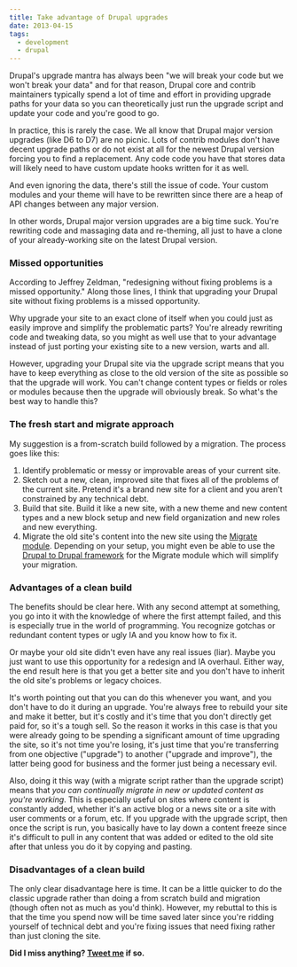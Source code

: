 ```yaml
---
title: Take advantage of Drupal upgrades
date: 2013-04-15
tags:
  - development
  - drupal
---
```


Drupal's upgrade mantra has always been "we will break your code but we won't break your data" and for that reason, Drupal core and contrib maintainers typically spend a lot of time and effort in providing upgrade paths for your data so you can theoretically just run the upgrade script and update your code and you're good to go.

In practice, this is rarely the case. We all know that Drupal major version upgrades (like D6 to D7) are no picnic. Lots of contrib modules don't have decent upgrade paths or do not exist at all for the newest Drupal version forcing you to find a replacement. Any code code you have that stores data will likely need to have custom update hooks written for it as well.

And even ignoring the data, there's still the issue of code. Your custom modules and your theme will have to be rewritten since there are a heap of API changes between any major version.

In other words, Drupal major version upgrades are a big time suck. You're rewriting code and massaging data and re-theming, all just to have a clone of your already-working site on the latest Drupal version.

### Missed opportunities

According to Jeffrey Zeldman, "redesigning without fixing problems is a missed opportunity." Along those lines, I think that upgrading your Drupal site without fixing problems is a missed opportunity.

Why upgrade your site to an exact clone of itself when you could just as easily improve and simplify the problematic parts? You're already rewriting code and tweaking data, so you might as well use that to your advantage instead of just porting your existing site to a new version, warts and all.

However, upgrading your Drupal site via the upgrade script means that you have to keep everything as close to the old version of the site as possible so that the upgrade will work. You can't change content types or fields or roles or modules because then the upgrade will obviously break. So what's the best way to handle this?

### The fresh start and migrate approach

My suggestion is a from-scratch build followed by a migration. The process goes like this:

1.  Identify problematic or messy or improvable areas of your current site.
2.  Sketch out a new, clean, improved site that fixes all of the problems of the current site. Pretend it's a brand new site for a client and you aren't constrained by any technical debt.
3.  Build that site. Build it like a new site, with a new theme and new content types and a new block setup and new field organization and new roles and new everything.
4.  Migrate the old site's content into the new site using the [Migrate module](http://drupal.org/project/migrate). Depending on your setup, you might even be able to use the [Drupal to Drupal framework](http://drupal.org/project/migrate_d2d) for the Migrate module which will simplify your migration.

### Advantages of a clean build

The benefits should be clear here. With any second attempt at something, you go into it with the knowledge of where the first attempt failed, and this is especially true in the world of programming. You recognize gotchas or redundant content types or ugly IA and you know how to fix it.

Or maybe your old site didn't even have any real issues (liar). Maybe you just want to use this opportunity for a redesign and IA overhaul. Either way, the end result here is that you get a better site and you don't have to inherit the old site's problems or legacy choices.

It's worth pointing out that you can do this whenever you want, and you don't have to do it during an upgrade. You're always free to rebuild your site and make it better, but it's costly and it's time that you don't directly get paid for, so it's a tough sell. So the reason it works in this case is that you were already going to be spending a significant amount of time upgrading the site, so it's not time you're losing, it's just time that you're transferring from one objective ("upgrade") to another ("upgrade and improve"), the latter being good for business and the former just being a necessary evil.

Also, doing it this way (with a migrate script rather than the upgrade script) means that _you can continually migrate in new or updated content as you're working_. This is especially useful on sites where content is constantly added, whether it's an active blog or a news site or a site with user comments or a forum, etc. If you upgrade with the upgrade script, then once the script is run, you basically have to lay down a content freeze since it's difficult to pull in any content that was added or edited to the old site after that unless you do it by copying and pasting.

### Disadvantages of a clean build

The only clear disadvantage here is time. It can be a little quicker to do the classic upgrade rather than doing a from scratch build and migration (though often not as much as you'd think). However, my rebuttal to this is that the time you spend now will be time saved later since you're ridding yourself of technical debt and you're fixing issues that need fixing rather than just cloning the site.

**Did I miss anything? [Tweet me](http://twitter.com/mcrittenden) if so.**
